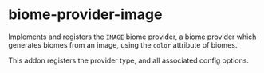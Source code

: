 # biome-provider-image

Implements and registers the `IMAGE` biome provider, a biome provider which
generates biomes from an image, using the `color` attribute of biomes.

This addon registers the provider type, and all associated config options.